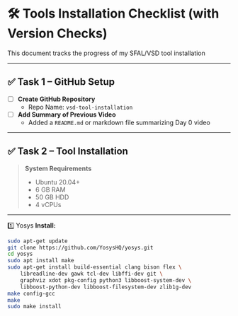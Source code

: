 # 🛠️ Tools Installation Checklist (with Version Checks)

This document tracks the progress of my SFAL/VSD tool installation 

---

## ✅ Task 1 – GitHub Setup
- [ ] **Create GitHub Repository**
  - Repo Name: `vsd-tool-installation` 
- [ ] **Add Summary of Previous Video**
  - Added a `README.md` or markdown file summarizing Day 0 video  

---

## ✅ Task 2 – Tool Installation

> **System Requirements**
> - Ubuntu 20.04+  
> - 6 GB RAM  
> - 50 GB HDD  
> - 4 vCPUs  

---

1️⃣ Yosys
**Install:**
```bash
sudo apt-get update
git clone https://github.com/YosysHQ/yosys.git
cd yosys
sudo apt install make
sudo apt-get install build-essential clang bison flex \
    libreadline-dev gawk tcl-dev libffi-dev git \
    graphviz xdot pkg-config python3 libboost-system-dev \
    libboost-python-dev libboost-filesystem-dev zlib1g-dev
make config-gcc
make
sudo make install

